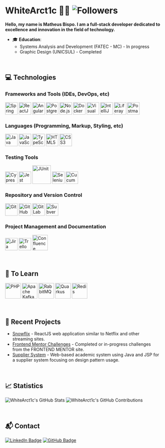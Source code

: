 # WhiteArct1c 👨‍💻 ![Followers](https://img.shields.io/github/followers/WhiteArct1c?style=social)

**Hello, my name is Matheus Bispo. I am a full-stack developer dedicated to excellence and innovation in the field of technology.**

- 🎓 **Education**:
  - Systems Analysis and Development (FATEC - MC) - In progress
  - Graphic Design (UNICSUL) - Completed

&nbsp;

## 💻 Technologies

### Frameworks and Tools (IDEs, DevOps, etc)
<p align="left">
  <img src="https://cdn.jsdelivr.net/gh/devicons/devicon/icons/spring/spring-original.svg" alt="Spring Framework" width="40" height="40"/>
  <img src="https://cdn.jsdelivr.net/gh/devicons/devicon/icons/react/react-original.svg" alt="ReactJS" width="40" height="40"/>
  <img src="https://cdn.jsdelivr.net/gh/devicons/devicon/icons/angularjs/angularjs-original.svg" alt="AngularJS" width="40" height="40"/>
  <img src="https://cdn.jsdelivr.net/gh/devicons/devicon/icons/postgresql/postgresql-original.svg" alt="PostgreSQL" width="40" height="40"/>
  <img src="https://cdn.jsdelivr.net/gh/devicons/devicon/icons/nodejs/nodejs-original.svg" alt="Node.js" width="40" height="40"/>
  <img src="https://cdn.jsdelivr.net/gh/devicons/devicon/icons/docker/docker-original.svg" alt="Docker" width="40" height="40"/>
  <img src="https://cdn.jsdelivr.net/gh/devicons/devicon/icons/vscode/vscode-original.svg" alt="Visual Studio Code" width="40" height="40"/>
  <img src="https://cdn.jsdelivr.net/gh/devicons/devicon/icons/intellij/intellij-original.svg" alt="IntelliJ IDEA" width="40" height="40"/>
  <img src="https://www.vectorlogo.zone/logos/liferay/liferay-icon.svg" alt="Liferay" width="40" height="40"/>
  <img src="https://cdn.jsdelivr.net/gh/devicons/devicon/icons/postman/postman-original.svg" alt="Postman" width="40" height="40"/>  
</p>

### Languages (Programming, Markup, Styling, etc)
<p align="left">
  <img src="https://cdn.jsdelivr.net/gh/devicons/devicon/icons/java/java-original.svg" alt="Java" width="40" height="40"/>
  <img src="https://cdn.jsdelivr.net/gh/devicons/devicon/icons/javascript/javascript-original.svg" alt="JavaScript" width="40" height="40"/>
  <img src="https://cdn.jsdelivr.net/gh/devicons/devicon/icons/typescript/typescript-original.svg" alt="TypeScript" width="40" height="40"/>
  <img src="https://cdn.jsdelivr.net/gh/devicons/devicon/icons/html5/html5-original.svg" alt="HTML5" width="40" height="40"/>
  <img src="https://cdn.jsdelivr.net/gh/devicons/devicon/icons/css3/css3-original.svg" alt="CSS3" width="40" height="40"/>
</p>

### Testing Tools
<p align="left">
  <img src="https://cdn.jsdelivr.net/gh/devicons/devicon/icons/cypressio/cypressio-original.svg" alt="Cypress" width="40" height="40"/>
  <img src="https://cdn.jsdelivr.net/gh/devicons/devicon/icons/jest/jest-plain.svg" alt="Jest" width="40" height="40"/>
  <img src="https://cdn.jsdelivr.net/gh/devicons/devicon/icons/junit/junit-plain-wordmark.svg" alt="JUnit" width="60" height="60"/>
  <img src="https://cdn.jsdelivr.net/gh/devicons/devicon/icons/selenium/selenium-original.svg" alt="Selenium" width="40" height="40"/>
  <img src="https://cdn.jsdelivr.net/gh/devicons/devicon/icons/cucumber/cucumber-plain.svg" alt="Cucumber" width="40" height="40"/>
</p>

### Repository and Version Control
<p align="left">
  <img src="https://cdn.jsdelivr.net/gh/devicons/devicon/icons/git/git-original.svg" alt="Git" width="40" height="40"/>
  <img src="https://cdn.jsdelivr.net/gh/devicons/devicon/icons/github/github-original.svg" alt="GitHub" width="40" height="40"/>
  <img src="https://cdn.jsdelivr.net/gh/devicons/devicon/icons/gitlab/gitlab-original.svg" alt="GitLab" width="40" height="40"/>
  <img src="https://cdn.jsdelivr.net/gh/devicons/devicon/icons/subversion/subversion-original.svg" alt="Subversion" width="40" height="40"/>
</p>

### Project Management and Documentation
<p align="left">
  <img src="https://cdn.jsdelivr.net/gh/devicons/devicon/icons/jira/jira-original.svg" alt="Jira" width="40" height="40"/>
  <img src="https://cdn.jsdelivr.net/gh/devicons/devicon/icons/trello/trello-plain.svg" alt="Trello" width="40" height="40"/>
  <img src="https://cdn.jsdelivr.net/gh/devicons/devicon/icons/confluence/confluence-plain-wordmark.svg" alt="Confluence" width="50" height="50"/>
</p>

&nbsp;&nbsp;

## 📕 To Learn
<p align="left">
  <img src="https://cdn.jsdelivr.net/gh/devicons/devicon/icons/php/php-original.svg" alt="PHP" width="50" height="50"/>
  <img src="https://cdn.jsdelivr.net/gh/devicons/devicon/icons/apachekafka/apachekafka-original.svg" alt="Apache Kafka" width="50" height="50"/>
  <img src="https://cdn.jsdelivr.net/gh/devicons/devicon/icons/rabbitmq/rabbitmq-original.svg" alt="RabbitMQ" width="50" height="50"/>
  <img src="https://cdn.jsdelivr.net/gh/devicons/devicon/icons/quarkus/quarkus-original.svg" alt="Quarkus" width="50" height="50"/>
  <img src="https://cdn.jsdelivr.net/gh/devicons/devicon/icons/redis/redis-plain-wordmark.svg" alt="Redis" width="50" height="50"/>
</p>

&nbsp;&nbsp;

## 🚀 Recent Projects

- [Snowflix](https://github.com/WhiteArct1c/snowflix) - ReactJS web application similar to Netflix and other streaming sites.
- [Frontend Mentor Challenges](https://github.com/WhiteArct1c/FRONTEND-MENTOR-CHALLENGES) - Completed or in-progress challenges from the FRONTEND MENTOR site.
- [Supplier System](https://github.com/WhiteArct1c/ProjetoES3-SistemaFornecedor) - Web-based academic system using Java and JSP for a supplier system focusing on design pattern usage.

&nbsp;&nbsp;

## 📈 Statistics
  ![WhiteArct1c's GitHub Stats](https://github-readme-stats.vercel.app/api?username=WhiteArct1c&show_icons=true&theme=radical)
  ![WhiteArct1c's GitHub Contributions](https://github-readme-streak-stats.herokuapp.com/?user=WhiteArct1c&theme=radical)

&nbsp;&nbsp;

## 📬 Contact

[![LinkedIn Badge](https://img.shields.io/badge/-WhiteArct1c-blue?style=flat-square&logo=Linkedin&logoColor=white&link=https://www.linkedin.com/in/whitearct1c/)](https://www.linkedin.com/in/whitearct1c/)
[![GitHub Badge](https://img.shields.io/badge/-WhiteArct1c-grey?style=flat-square&logo=github&logoColor=white&link=https://github.com/WhiteArct1c)](https://github.com/WhiteArct1c)
